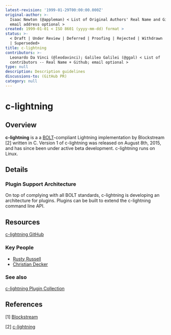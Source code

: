 ```yaml
---
latest-revision: '1999-01-29T00:00:00.000Z'
original-author: >-
  Isaac Newton (@appleman) < List of Original Authors' Real Name and Github;
  email address optional >
created: 1999-01-01 < ISO 8601 (yyyy-mm-dd) format >
status: >-
  < Draft | Under Review | Deferred | Proofing | Rejected | Withdrawn | Accepted
  | Superseded>
title: c-lightning
contributors: >-
  Leonardo Da Vinci (@leodavinci); Galileo Galilei (@ggal) < List of
  contributors -- Real Name + Github; email optional >
type: null
description: Description guidelines
discussions-to: (GitHub PR)
category: null
---
```


# c-lightning

## Overview

**c-lightning** is a a [BOLT](../lightning-basics/basics-of-lightning-technology-bolt.md)-compliant Lightning implementation by Blockstream \[2\] written in C. Version 1 of c-lightning was released on August 8th, 2015, and has since been under active beta development. c-lightning runs on Linux. 

## Details

### Plugin Support Architecture

On top of complying with all BOLT standards, c-lightning is developing an architecture for plugins. Plugins can be built to extend the c-lightning command line API.

## Resources

 [c-lightning GitHub](https://github.com/ElementsProject/lightning)

### Key People

* [Rusty Russell](https://github.com/rustyrussell)
* [Christian Decker](https://twitter.com/snyke?lang=en)

### See also

[c-lightning Plugin Collection](https://github.com/renepickhardt/c-lightning-plugin-collection)

## References

\[1\] [Blockstream](https://blockstream.com/)

\[2\] [c-lightning](https://github.com/ElementsProject/lightning)

